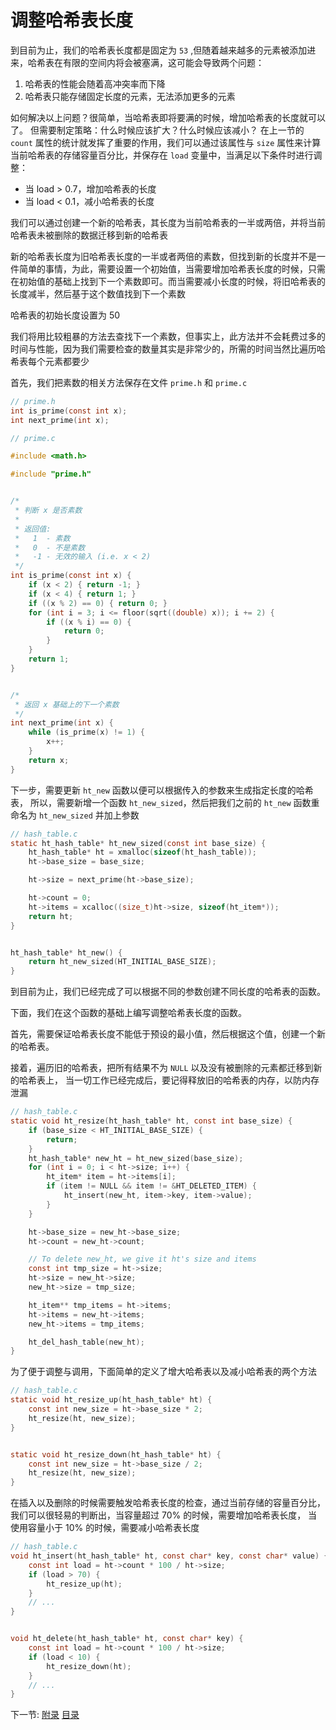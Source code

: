 # 调整哈希表长度

到目前为止，我们的哈希表长度都是固定为 `53` ,但随着越来越多的元素被添加进来，哈希表在有限的空间内将会被塞满，这可能会导致两个问题：

1. 哈希表的性能会随着高冲突率而下降
2. 哈希表只能存储固定长度的元素，无法添加更多的元素

如何解决以上问题？很简单，当哈希表即将要满的时候，增加哈希表的长度就可以了。
但需要制定策略：什么时候应该扩大？什么时候应该减小？
在上一节的 `count` 属性的统计就发挥了重要的作用，我们可以通过该属性与 `size` 属性来计算当前哈希表的存储容量百分比，并保存在 `load` 变量中，当满足以下条件时进行调整：

- 当 load > 0.7，增加哈希表的长度
- 当 load < 0.1，减小哈希表的长度

我们可以通过创建一个新的哈希表，其长度为当前哈希表的一半或两倍，并将当前哈希表未被删除的数据迁移到新的哈希表

新的哈希表长度为旧哈希表长度的一半或者两倍的素数，但找到新的长度并不是一件简单的事情，为此，需要设置一个初始值，当需要增加哈希表长度的时候，只需在初始值的基础上找到下一个素数即可。而当需要减小长度的时候，将旧哈希表的长度减半，然后基于这个数值找到下一个素数

哈希表的初始长度设置为 50

我们将用比较粗暴的方法去查找下一个素数，但事实上，此方法并不会耗费过多的时间与性能，因为我们需要检查的数量其实是非常少的，所需的时间当然比遍历哈希表每个元素都要少

首先，我们把素数的相关方法保存在文件 `prime.h` 和 `prime.c`

```c
// prime.h
int is_prime(const int x);
int next_prime(int x);
```

```c
// prime.c

#include <math.h>

#include "prime.h"


/*
 * 判断 x 是否素数
 *
 * 返回值:
 *   1  - 素数
 *   0  - 不是素数
 *   -1 - 无效的输入 (i.e. x < 2)
 */
int is_prime(const int x) {
    if (x < 2) { return -1; }
    if (x < 4) { return 1; }
    if ((x % 2) == 0) { return 0; }
    for (int i = 3; i <= floor(sqrt((double) x)); i += 2) {
        if ((x % i) == 0) {
            return 0;
        }
    }
    return 1;
}


/*
 * 返回 x 基础上的下一个素数
 */
int next_prime(int x) {
    while (is_prime(x) != 1) {
        x++;
    }
    return x;
}
```

下一步，需要更新 `ht_new` 函数以便可以根据传入的参数来生成指定长度的哈希表，
所以，需要新增一个函数 `ht_new_sized`，然后把我们之前的 `ht_new` 函数重命名为 `ht_new_sized` 并加上参数

```c
// hash_table.c
static ht_hash_table* ht_new_sized(const int base_size) {
    ht_hash_table* ht = xmalloc(sizeof(ht_hash_table));
    ht->base_size = base_size;

    ht->size = next_prime(ht->base_size);

    ht->count = 0;
    ht->items = xcalloc((size_t)ht->size, sizeof(ht_item*));
    return ht;
}


ht_hash_table* ht_new() {
    return ht_new_sized(HT_INITIAL_BASE_SIZE);
}
```

到目前为止，我们已经完成了可以根据不同的参数创建不同长度的哈希表的函数。

下面，我们在这个函数的基础上编写调整哈希表长度的函数。

首先，需要保证哈希表长度不能低于预设的最小值，然后根据这个值，创建一个新的哈希表。

接着，遍历旧的哈希表，把所有结果不为 `NULL` 以及没有被删除的元素都迁移到新的哈希表上，
当一切工作已经完成后，要记得释放旧的哈希表的内存，以防内存泄漏

```c
// hash_table.c
static void ht_resize(ht_hash_table* ht, const int base_size) {
    if (base_size < HT_INITIAL_BASE_SIZE) {
        return;
    }
    ht_hash_table* new_ht = ht_new_sized(base_size);
    for (int i = 0; i < ht->size; i++) {
        ht_item* item = ht->items[i];
        if (item != NULL && item != &HT_DELETED_ITEM) {
            ht_insert(new_ht, item->key, item->value);
        }
    }

    ht->base_size = new_ht->base_size;
    ht->count = new_ht->count;

    // To delete new_ht, we give it ht's size and items 
    const int tmp_size = ht->size;
    ht->size = new_ht->size;
    new_ht->size = tmp_size;

    ht_item** tmp_items = ht->items;
    ht->items = new_ht->items;
    new_ht->items = tmp_items;

    ht_del_hash_table(new_ht);
}
```

为了便于调整与调用，下面简单的定义了增大哈希表以及减小哈希表的两个方法

```c
// hash_table.c
static void ht_resize_up(ht_hash_table* ht) {
    const int new_size = ht->base_size * 2;
    ht_resize(ht, new_size);
}


static void ht_resize_down(ht_hash_table* ht) {
    const int new_size = ht->base_size / 2;
    ht_resize(ht, new_size);
}
```

在插入以及删除的时候需要触发哈希表长度的检查，通过当前存储的容量百分比，我们可以很轻易的判断出，当容量超过 70% 的时候，需要增加哈希表长度，
当使用容量小于 10% 的时候，需要减小哈希表长度

```c
// hash_table.c
void ht_insert(ht_hash_table* ht, const char* key, const char* value) {
    const int load = ht->count * 100 / ht->size;
    if (load > 70) {
        ht_resize_up(ht);
    }
    // ...
}


void ht_delete(ht_hash_table* ht, const char* key) {
    const int load = ht->count * 100 / ht->size;
    if (load < 10) {
        ht_resize_down(ht);
    }
    // ...
}
```

下一节: [附录](../07-appendix)
[目录](/.translations/cn/README.md#目录)
